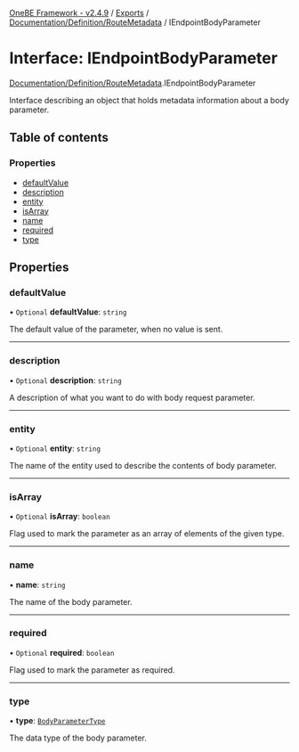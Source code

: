 [OneBE Framework - v2.4.9](../README.md) / [Exports](../modules.md) / [Documentation/Definition/RouteMetadata](../modules/Documentation_Definition_RouteMetadata.md) / IEndpointBodyParameter

# Interface: IEndpointBodyParameter

[Documentation/Definition/RouteMetadata](../modules/Documentation_Definition_RouteMetadata.md).IEndpointBodyParameter

Interface describing an object that holds metadata information
about a body parameter.

## Table of contents

### Properties

- [defaultValue](Documentation_Definition_RouteMetadata.IEndpointBodyParameter.md#defaultvalue)
- [description](Documentation_Definition_RouteMetadata.IEndpointBodyParameter.md#description)
- [entity](Documentation_Definition_RouteMetadata.IEndpointBodyParameter.md#entity)
- [isArray](Documentation_Definition_RouteMetadata.IEndpointBodyParameter.md#isarray)
- [name](Documentation_Definition_RouteMetadata.IEndpointBodyParameter.md#name)
- [required](Documentation_Definition_RouteMetadata.IEndpointBodyParameter.md#required)
- [type](Documentation_Definition_RouteMetadata.IEndpointBodyParameter.md#type)

## Properties

### defaultValue

• `Optional` **defaultValue**: `string`

The default value of the parameter, when no value is sent.

___

### description

• `Optional` **description**: `string`

A description of what you want to do with body request parameter.

___

### entity

• `Optional` **entity**: `string`

The name of the entity used to describe the contents of body parameter.

___

### isArray

• `Optional` **isArray**: `boolean`

Flag used to mark the parameter as an array of elements of the given type.

___

### name

• **name**: `string`

The name of the body parameter.

___

### required

• `Optional` **required**: `boolean`

Flag used to mark the parameter as required.

___

### type

• **type**: [`BodyParameterType`](../enums/Documentation_Definition_DataTypes.BodyParameterType.md)

The data type of the body parameter.
